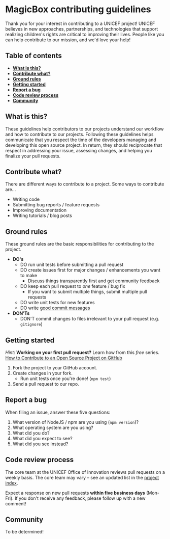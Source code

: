 MagicBox contributing guidelines
================================

Thank you for your interest in contributing to a UNICEF project! UNICEF believes
in new approaches, partnerships, and technologies that support realizing
children's rights are critical to improving their lives. People like you can
help contribute to our mission, and we'd love your help!


## Table of contents

* **[What is this?](https://github.com/unicef/magicbox/blob/master/.github/CONTRIBUTING.md#what-is-this)**
* **[Contribute what?](https://github.com/unicef/magicbox/blob/master/.github/CONTRIBUTING.md#contribute-what)**
* **[Ground rules](https://github.com/unicef/magicbox/blob/master/.github/CONTRIBUTING.md#ground-rules)**
* **[Getting started](https://github.com/unicef/magicbox/blob/master/.github/CONTRIBUTING.md#getting-started)**
* **[Report a bug](https://github.com/unicef/magicbox/blob/master/.github/CONTRIBUTING.md#report-a-bug)**
* **[Code review process](https://github.com/unicef/magicbox/blob/master/.github/CONTRIBUTING.md#code-review-process)**
* **[Community](https://github.com/unicef/magicbox/blob/master/.github/CONTRIBUTING.md#community)**


## What is this?

These guidelines help contributors to our projects understand our workflow and
how to contribute to our projects. Following these guidelines helps communicate
that you respect the time of the developers managing and developing this open
source project. In return, they should reciprocate that respect in addressing
your issue, assessing changes, and helping you finalize your pull requests.


## Contribute what?

There are different ways to contribute to a project. Some ways to contribute
are…

* Writing code
* Submitting bug reports / feature requests
* Improving documentation
* Writing tutorials / blog posts


## Ground rules

These ground rules are the basic responsibilities for contributing to the
project.

* **DO's**
    * DO run unit tests before submitting a pull request
    * DO create issues first for major changes / enhancements you want to make
        * Discuss things transparently first and get community feedback
    * DO keep each pull request to _one_ feature / bug fix
        * If you want to submit multiple things, submit multiple pull requests
    * DO write unit tests for new features
    * DO write [good commit messages](http://tbaggery.com/2008/04/19/a-note-about-git-commit-messages.html)
* **DON'Ts**
    * DON'T commit changes to files irrelevant to your pull request (e.g.
	  `gitignore`)


## Getting started

_Hint_:  **Working on your first pull request?** Learn how from this _free_
series. [How to Contribute to an Open Source Project on GitHub](https://egghead.io/series/how-to-contribute-to-an-open-source-project-on-github) 

1. Fork the project to your GitHub account.
2. Create changes in your fork.
    * Run unit tests once you're done! (`npm test`)
3. Send a pull request to our repo.


## Report a bug

When filing an issue, answer these five questions:

1. What version of NodeJS / npm are you using (`npm version`)?
2. What operating system are you using?
3. What did you do?
4. What did you expect to see?
5. What did you see instead?


## Code review process

The core team at the UNICEF Office of Innovation reviews pull requests on a
weekly basis. The core team may vary – see an updated list in the [project index](https://github.com/unicef/magicbox/blob/master/project-index.md).

Expect a response on new pull requests **within five business days** (Mon-Fri).
If you don't receive any feedback, please follow up with a new comment!


## Community

To be determined!

<!--
    We need to figure out how and where to build a community. :-)
 -->
